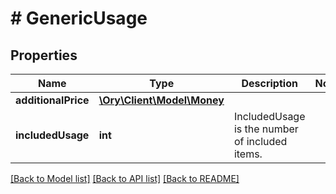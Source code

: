 # # GenericUsage

## Properties

Name | Type | Description | Notes
------------ | ------------- | ------------- | -------------
**additionalPrice** | [**\Ory\Client\Model\Money**](Money.md) |  |
**includedUsage** | **int** | IncludedUsage is the number of included items. |

[[Back to Model list]](../../README.md#models) [[Back to API list]](../../README.md#endpoints) [[Back to README]](../../README.md)
